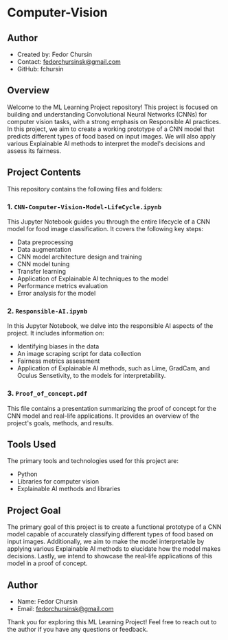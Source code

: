 # Computer-Vision

## Author
- Created by: Fedor Chursin
- Contact: fedorchursinsk@gmail.com
- GitHub: fchursin

## Overview

Welcome to the ML Learning Project repository! This project is focused on building and understanding Convolutional Neural Networks (CNNs) for computer vision tasks, with a strong emphasis on Responsible AI practices. In this project, we aim to create a working prototype of a CNN model that predicts different types of food based on input images. We will also apply various Explainable AI methods to interpret the model's decisions and assess its fairness.

## Project Contents

This repository contains the following files and folders:

### 1. `CNN-Computer-Vision-Model-LifeCycle.ipynb`

This Jupyter Notebook guides you through the entire lifecycle of a CNN model for food image classification. It covers the following key steps:
- Data preprocessing
- Data augmentation
- CNN model architecture design and training
- CNN model tuning
- Transfer learning
- Application of Explainable AI techniques to the model
- Performance metrics evaluation
- Error analysis for the model

### 2. `Responsible-AI.ipynb`

In this Jupyter Notebook, we delve into the responsible AI aspects of the project. It includes information on:
- Identifying biases in the data
- An image scraping script for data collection
- Fairness metrics assessment
- Application of Explainable AI methods, such as Lime, GradCam, and Oculus Sensetivity, to the models for interpretability.

### 3. `Proof_of_concept.pdf`

This file contains a presentation summarizing the proof of concept for the CNN model and real-life applications. It provides an overview of the project's goals, methods, and results.

## Tools Used

The primary tools and technologies used for this project are:
- Python
- Libraries for computer vision
- Explainable AI methods and libraries

## Project Goal

The primary goal of this project is to create a functional prototype of a CNN model capable of accurately classifying different types of food based on input images. Additionally, we aim to make the model interpretable by applying various Explainable AI methods to elucidate how the model makes decisions. Lastly, we intend to showcase the real-life applications of this model in a proof of concept.

## Author

- Name: Fedor Chursin
- Email: fedorchursinsk@gmail.com

Thank you for exploring this ML Learning Project! Feel free to reach out to the author if you have any questions or feedback.
